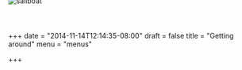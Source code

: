 +++
date = "2014-11-14T12:14:35-08:00"
draft = false
title = "Getting around"
menu = "menus"

+++

<img src='/images/theme/bird.png' alt='sailboat' class='moving_icon' id="moving_bike" style="position: fixed;margin-top: -150px; margin-left: 0px;">

<div id="map"></div>

<script src="/js/bird.js"></script>
<script src="http://cdn.leafletjs.com/leaflet-0.6.4/leaflet.js"></script>
<script src="https://cdnjs.cloudflare.com/ajax/libs/Leaflet.awesome-markers/2.0.2/leaflet.awesome-markers.min.js"></script>
<script src="/js/map.js"></script>
